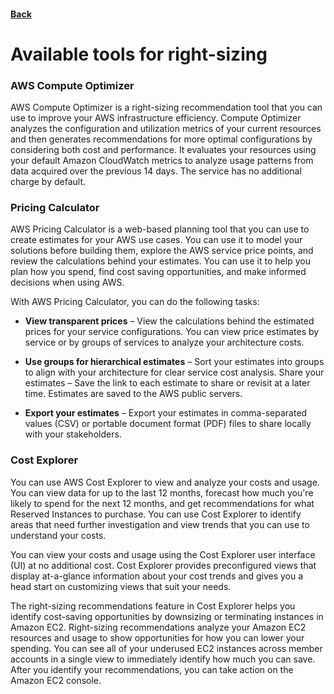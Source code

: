 #### [Back](./README.md)

# Available tools for right-sizing

### AWS Compute Optimizer
AWS Compute Optimizer is a right-sizing recommendation tool that you can use to improve your AWS infrastructure efficiency. Compute Optimizer analyzes the configuration and utilization metrics of your current resources and then generates recommendations for more optimal configurations by considering both cost and performance. It evaluates your resources using your default Amazon CloudWatch metrics to analyze usage patterns from data acquired over the previous 14 days. The service has no additional charge by default.

### Pricing Calculator
AWS Pricing Calculator is a web-based planning tool that you can use to create estimates for your AWS use cases. You can use it to model your solutions before building them, explore the AWS service price points, and review the calculations behind your estimates. You can use it to help you plan how you spend, find cost saving opportunities, and make informed decisions when using AWS.

With AWS Pricing Calculator, you can do the following tasks:

* **View transparent prices** – View the calculations behind the estimated prices for your service configurations. You can view price estimates by service or by groups of services to analyze your architecture costs.

* **Use groups for hierarchical estimates** – Sort your estimates into groups to align with your architecture for clear service cost analysis.
Share your estimates – Save the link to each estimate to share or revisit at a later time. Estimates are saved to the AWS public servers.

* **Export your estimates** – Export your estimates in comma-separated values (CSV) or portable document format (PDF) files to share locally with your stakeholders.

### Cost Explorer

You can use AWS Cost Explorer to view and analyze your costs and usage. You can view data for up to the last 12 months, forecast how much you're likely to spend for the next 12 months, and get recommendations for what Reserved Instances to purchase. You can use Cost Explorer to identify areas that need further investigation and view trends that you can use to understand your costs.

You can view your costs and usage using the Cost Explorer user interface (UI) at no additional cost. Cost Explorer provides preconfigured views that display at-a-glance information about your cost trends and gives you a head start on customizing views that suit your needs.

The right-sizing recommendations feature in Cost Explorer helps you identify cost-saving opportunities by downsizing or terminating instances in Amazon EC2. Right-sizing recommendations analyze your Amazon EC2 resources and usage to show opportunities for how you can lower your spending. You can see all of your underused EC2 instances across member accounts in a single view to immediately identify how much you can save. After you identify your recommendations, you can take action on the Amazon EC2 console.
